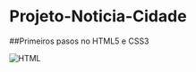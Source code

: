 # Projeto-Noticia-Cidade
##Primeiros pasos no HTML5 e CSS3

![HTML](https://github.com/ArturoRom/Projeto-Noticia-Cidade/commit/c2e9d3be307de554f4ff15eaf5169cb980aa1f10)
